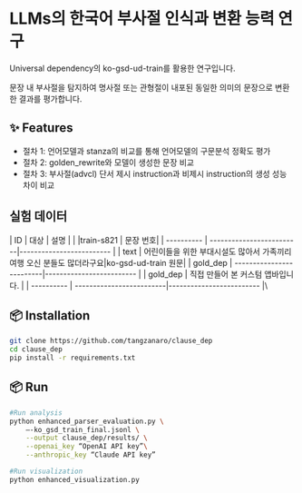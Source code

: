 
# LLMs의 한국어 부사절 인식과 변환 능력 연구
 
Universal dependency의 ko-gsd-ud-train를 활용한 연구입니다.

문장 내 부사절을 탐지하여 명사절 또는 관형절이 내포된 동일한 의미의 문장으로 변환한 결과를 평가합니다.

## ✨ Features
- 절차 1: 언어모델과 stanza의 비교를 통해 언어모델의 구문분석 정확도 평가
- 절차 2: golden_rewrite와 모델이 생성한 문장 비교
- 절차 3: 부사절(advcl) 단서 제시 instruction과 비제시 instruction의 생성 성능 차이 비교

## 실험 데이터
| ID    | 대상              |        설명                   |
|       |train-s821        | 문장 번호|
| ---------- | -------------------------|------------------------- |
| text | 어린이들을 위한 부대시설도 많아서 가족끼리 여행 오신 분들도 많더라구요|ko-gsd-ud-train 원문|
| gold_dep | -------------------------|------------------------- |
| gold_dep | 직접 만들어 본 커스텀 앱바입니다.                |
| ---------- | -------------------------|------------------------- |\


## 📦 Installation
```bash
git clone https://github.com/tangzanaro/clause_dep
cd clause_dep
pip install -r requirements.txt
```

## 📦 Run
```bash
#Run analysis
python enhanced_parser_evaluation.py \
    —-ko_gsd_train_final.jsonl \
    --output clause_dep/results/ \
    --openai_key “OpenAI API key”\
    --anthropic_key “Claude API key”

#Run visualization
python enhanced_visualization.py
